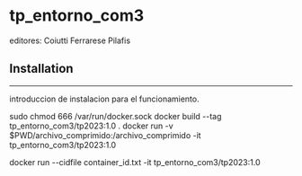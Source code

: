 # tp_entorno_com3
editores: Coiutti Ferrarese Pilafis
## Installation
***
introduccion de instalacion para el funcionamiento.



sudo chmod 666 /var/run/docker.sock
docker build --tag tp_entorno_com3/tp2023:1.0 .
docker run -v $PWD/archivo_comprimido:/archivo_comprimido -it tp_entorno_com3/tp2023:1.0



docker run --cidfile container_id.txt -it tp_entorno_com3/tp2023:1.0


